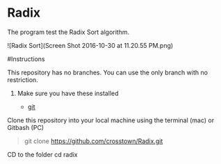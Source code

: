 # Radix

The program test the Radix Sort algorithm.

![Radix Sort](Screen Shot 2016-10-30 at 11.20.55 PM.png)

#Instructions

This repository has no branches. You can use the only branch with no restriction.

1. Make sure you have these installed
   
   - [git](http://git-scm.com/)
    
Clone this repository into your local machine using the terminal (mac) or Gitbash (PC)
> git clone https://github.com/crosstown/Radix.git

CD to the folder cd radix
